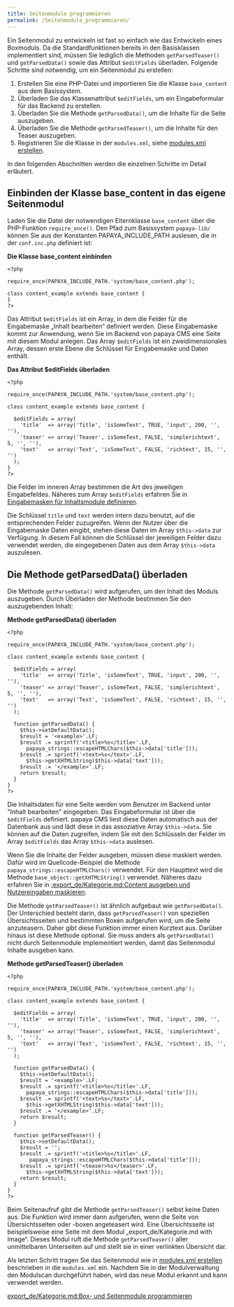 ```yaml
---
title: Seitenmodule programmieren
permalink: /Seitenmodule_programmieren/
---
```


Ein Seitenmodul zu entwickeln ist fast so einfach wie das Entwickeln eines Boxmoduls. Da die Standardfunktionen bereits in den Basisklassen implementiert sind, müssen Sie lediglich die Methoden `getParsedTeaser()` und `getParsedData()` sowie das Attribut `$editFields` überladen. Folgende Schritte sind notwendig, um ein Seitenmodul zu erstellen:

1.  Erstellen Sie eine PHP-Datei und importieren Sie die Klasse `base_content` aus dem Basissystem.
2.  Überladen Sie das Klassenattribut `$editFields`, um ein Eingabeformular für das Backend zu erstellen.
3.  Überladen Sie die Methode `getParsedData()`, um die Inhalte für die Seite auszugeben.
4.  Überladen Sie die Methode `getParsedTeaser()`, um die Inhalte für den Teaser auszugeben.
5.  Registrieren Sie die Klasse in der `modules.xml`, siehe [modules.xml erstellen](/modules.xml_erstellen ).

In den folgenden Abschnitten werden die einzelnen Schritte im Detail erläutert.

Einbinden der Klasse base_content in das eigene Seitenmodul
------------------------------------------------------------

Laden Sie die Datei der notwendigen Elternklasse `base_content` über die PHP-Funktion `require_once()`. Den Pfad zum Basissystem `papaya-lib/` können Sie aus der Konstanten PAPAYA_INCLUDE_PATH auslesen, die in der `conf.inc.php` definiert ist:

**Die Klasse base_content einbinden**

~~~~ {.php}
<?php

require_once(PAPAYA_INCLUDE_PATH.'system/base_content.php');

class content_example extends base_content {
}
?>
~~~~

Das Attribut `$editFields` ist ein Array, in dem die Felder für die Eingabemaske „Inhalt bearbeiten“ definiert werden. Diese Eingabemaske kommt zur Anwendung, wenn Sie im Backend von papaya CMS eine Seite mit diesem Modul anlegen. Das Array `$editFields` ist ein zweidimensionales Array, dessen erste Ebene die Schlüssel für Eingabemaske und Daten enthält.

**Das Attribut \$editFields überladen**

~~~~ {.php}
<?php

require_once(PAPAYA_INCLUDE_PATH.'system/base_content.php');

class content_example extends base_content {

  $editFields = array(
    'title'  => array('Title', 'isSomeText', TRUE, 'input', 200, '', ''),
    'teaser' => array('Teaser', isSomeText, FALSE, 'simplerichtext', 5, '', ''),
    'text'   => array('Text', 'isSomeText', FALSE, 'richtext', 15, '', '')
  );
}
?>
~~~~

Die Felder im inneren Array bestimmen die Art des jeweiligen Eingabefeldes. Näheres zum Array `$editFields` erfahren Sie in [Eingabemasken für Inhaltsmodule definieren](/Eingabemasken_für_Inhaltsmodule_definieren ).

Die Schlüssel `title` und `text` werden intern dazu benutzt, auf die entsprechenden Felder zuzugreifen. Wenn der Nutzer über die Eingabemaske Daten eingibt, stehen diese Daten im Array `$this->data` zur Verfügung. In diesem Fall können die Schlüssel der jeweiligen Felder dazu verwendet werden, die eingegebenen Daten aus dem Array `$this->data` auszulesen.

Die Methode getParsedData() überladen
-------------------------------------

Die Methode `getParsedData()` wird aufgerufen, um den Inhalt des Moduls auszugeben. Durch Überladen der Methode bestimmen Sie den auszugebenden Inhalt:

**Methode getParsedData() überladen**

~~~~ {.php}
<?php

require_once(PAPAYA_INCLUDE_PATH.'system/base_content.php');

class content_example extends base_content {

  $editFields = array(
    'title'  => array('Title', 'isSomeText', TRUE, 'input', 200, '', ''),
    'teaser' => array('Teaser', isSomeText, FALSE, 'simplerichtext', 5, '', ''),
    'text'   => array('Text', 'isSomeText', FALSE, 'richtext', 15, '', '')
  );

  function getParsedData() {
    $this->setDefaultData();
    $result = '<example>'.LF;
    $result .= sprintf('<title>%s</title>'.LF,
      papaya_strings::escapeHTMLChars($this->data['title']));
    $result .= sprintf('<text>%s</text>'.LF,
      $this->getXHTMLString($this->data['text']));
    $result .= '</example>'.LF;
    return $result;
  }
}
?>
~~~~

Die Inhaltsdaten für eine Seite werden vom Benutzer im Backend unter "Inhalt bearbeiten" eingegeben. Das Eingabeformular ist über die `$editFields` definiert. papaya CMS liest diese Daten automatisch aus der Datenbank aus und lädt diese in das assoziative Array `$this->data`. Sie können auf die Daten zugreifen, indem Sie mit den Schlüsseln der Felder im Array `$editFields` das Array `$this->data` auslesen.

Wenn Sie die Inhalte der Felder ausgeben, müssen diese maskiert werden. Dafür wird im Quellcode-Beispiel die Methode `papaya_strings::escapeHTMLChars()` verwendet. Für den Haupttext wird die Methode `base_object::getXHTMLString()` verwendet. Näheres dazu erfahren Sie in [:export_de/Kategorie.md:Content ausgeben und Nutzereingaben maskieren](/:export_de/Kategorie.md:Content_ausgeben_und_Nutzereingaben_maskieren ).

Die Methode `getParsedTeaser()` ist ähnlich aufgebaut wie `getParsedData()`. Der Unterschied besteht darin, dass `getParsedTeaser()` von speziellen Übersichtsseiten und bestimmten Boxen aufgerufen wird, um die Seite anzuteasern. Daher gibt diese Funktion immer einen Kurztext aus. Darüber hinaus ist diese Methode optional. Sie muss anders als `getParsedData()` nicht durch Seitenmodule implementiert werden, damit das Seitenmodul Inhalte ausgeben kann.

**Methode getParsedTeaser() überladen**

~~~~ {.php}
<?php

require_once(PAPAYA_INCLUDE_PATH.'system/base_content.php');

class content_example extends base_content {

  $editFields = array(
    'title'  => array('Title', 'isSomeText', TRUE, 'input', 200, '', ''),
    'teaser' => array('Teaser', isSomeText, FALSE, 'simplerichtext', 5, '', ''),
    'text'   => array('Text', 'isSomeText', FALSE, 'richtext', 15, '', '')
  );

  function getParsedData() {
    $this->setDefaultData();
    $result = '<example>'.LF;
    $result .= sprintf('<title>%s</title>'.LF,
      papaya_strings::escapeHTMLChars($this->data['title']));
    $result .= sprintf('<text>%s</text>'.LF,
      $this->getXHTMLString($this->data['text']));
    $result .= '</example>'.LF;
    return $result;
  }

  function getParsedTeaser() {
    $this->setDefaultData();
    $result = '';
    $result .= sprintf('<title>%s</title>'.LF,
       papaya_strings::escapeHTMLChars($this->data['title']));
    $result .= sprintf('<teaser>%s</teaser>'.LF,
      $this->getXHTMLString($this->data['text']));
    return $result;
  }
}
?>
~~~~

Beim Seitenaufruf gibt die Methode `getParsedTeaser()` selbst keine Daten aus. Die Funktion wird immer dann aufgerufen, wenn die Seite von Übersichtsseiten oder -boxen angeteasert wird. Eine Übersichtsseite ist beispielsweise eine Seite mit dem Modul „export_de/Kategorie.md with Image“. Dieses Modul ruft die Methode `getParsedTeaser()` aller unmittelbaren Unterseiten auf und stellt sie in einer verlinkten Übersicht dar.

Als letzten Schritt tragen Sie das Seitenmodul wie in [modules.xml erstellen](/modules.xml_erstellen ) beschrieben in die `modules.xml` ein. Nachdem Sie in der Modulverwaltung den Modulscan durchgeführt haben, wird das neue Modul erkannt und kann verwendet werden.

[export_de/Kategorie.md:Box- und Seitenmodule programmieren](export_de/Kategorie.md:Box-_und_Seitenmodule_programmieren )